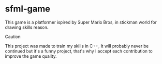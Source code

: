 # sfml-game

This game is a platformer ispired by Super Mario Bros, in stickman world for drawing skills reason.

>[!CAUTION]
>This project was made to train my skills in C++, It will probably never be continued but it's a funny project, that's why I accept each contribution to improve the game quality.
